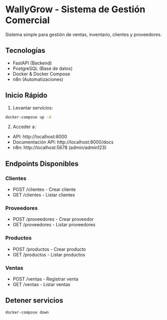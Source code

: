 # WallyGrow - Sistema de Gestión Comercial

Sistema simple para gestión de ventas, inventario, clientes y proveedores.

## Tecnologías
- FastAPI (Backend)
- PostgreSQL (Base de datos)
- Docker & Docker Compose
- n8n (Automatizaciones)

## Inicio Rápido

1. Levantar servicios:
```bash
docker-compose up -d
```

2. Acceder a:
- API: http://localhost:8000
- Documentación API: http://localhost:8000/docs
- n8n: http://localhost:5678 (admin/admin123)

## Endpoints Disponibles

### Clientes
- POST /clientes - Crear cliente
- GET /clientes - Listar clientes

### Proveedores
- POST /proveedores - Crear proveedor
- GET /proveedores - Listar proveedores

### Productos
- POST /productos - Crear producto
- GET /productos - Listar productos

### Ventas
- POST /ventas - Registrar venta
- GET /ventas - Listar ventas

## Detener servicios
```bash
docker-compose down
```
